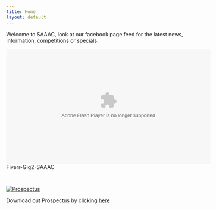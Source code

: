 ```yaml
---
title: Home
layout: default
---
```


Welcome to SAAAC, look at our facebook page feed for the latest news, information, competitions or specials.

<div id="wistia_xcdfvj0pg5" class="wistia_embed" style="width:549px;height:337px;"><div itemprop="video" itemscope itemtype="http://schema.org/VideoObject"><meta itemprop="name" content="Fiverr-Gig2-SAAAC" /><meta itemprop="duration" content="PT20S" /><meta itemprop="thumbnailUrl" content="http://embed-0.wistia.com/deliveries/33adc18a27a11d64847466f8ecae6c2c6006d65e.bin" /><meta itemprop="contentURL" content="http://embed-0.wistia.com/deliveries/b39f4595bd238e3c433dd57b9c5260b5a526ec79.bin" /><meta itemprop="embedURL" content="http://embed-0.wistia.com/flash/embed_player_v2.0.swf?2013-10-04&autoPlay=false&banner=true&controlsVisibleOnLoad=true&customColor=7b796a&endVideoBehavior=default&fullscreenDisabled=true&mediaDuration=20.033&playButtonVisible=true&showPlayButton=true&showPlaybar=true&showVolume=true&stillUrl=https%3A%2F%2Fembed-ssl.wistia.com%2Fdeliveries%2F33adc18a27a11d64847466f8ecae6c2c6006d65e.jpg%3Fimage_crop_resized%3D549x309&unbufferedSeek=false&videoUrl=http%3A%2F%2Fembed-0.wistia.com%2Fdeliveries%2Fb39f4595bd238e3c433dd57b9c5260b5a526ec79.bin" /><meta itemprop="uploadDate" content="2013-11-03T21:14:00Z" /><object id="wistia_xcdfvj0pg5_seo" classid="clsid:D27CDB6E-AE6D-11cf-96B8-444553540000" style="display:block;height:309px;position:relative;width:549px;"><param name="movie" value="http://embed-0.wistia.com/flash/embed_player_v2.0.swf?2013-10-04"></param><param name="allowfullscreen" value="true"></param><param name="allowscriptaccess" value="always"></param><param name="bgcolor" value="#000000"></param><param name="wmode" value="opaque"></param><param name="flashvars" value="autoPlay=false&banner=true&controlsVisibleOnLoad=true&customColor=7b796a&endVideoBehavior=default&fullscreenDisabled=true&mediaDuration=20.033&playButtonVisible=true&showPlayButton=true&showPlaybar=true&showVolume=true&stillUrl=https%3A%2F%2Fembed-ssl.wistia.com%2Fdeliveries%2F33adc18a27a11d64847466f8ecae6c2c6006d65e.jpg%3Fimage_crop_resized%3D549x309&unbufferedSeek=false&videoUrl=http%3A%2F%2Fembed-0.wistia.com%2Fdeliveries%2Fb39f4595bd238e3c433dd57b9c5260b5a526ec79.bin"></param><embed src="http://embed-0.wistia.com/flash/embed_player_v2.0.swf?2013-10-04" allowfullscreen="true" allowscriptaccess="always" bgcolor=#000000 flashvars="autoPlay=false&banner=true&controlsVisibleOnLoad=true&customColor=7b796a&endVideoBehavior=default&fullscreenDisabled=true&mediaDuration=20.033&playButtonVisible=true&showPlayButton=true&showPlaybar=true&showVolume=true&stillUrl=https%3A%2F%2Fembed-ssl.wistia.com%2Fdeliveries%2F33adc18a27a11d64847466f8ecae6c2c6006d65e.jpg%3Fimage_crop_resized%3D549x309&unbufferedSeek=false&videoUrl=http%3A%2F%2Fembed-0.wistia.com%2Fdeliveries%2Fb39f4595bd238e3c433dd57b9c5260b5a526ec79.bin" name="wistia_xcdfvj0pg5_html" style="display:block;height:100%;position:relative;width:100%;" type="application/x-shockwave-flash" wmode="opaque"></embed></object><noscript itemprop="description">Fiverr-Gig2-SAAAC</noscript></div></div>
<script charset="ISO-8859-1" src="http://fast.wistia.com/assets/external/E-v1.js"></script>
<script>
wistiaEmbed = Wistia.embed("xcdfvj0pg5");
</script>
<script charset="ISO-8859-1" src="http://fast.wistia.com/embed/medias/xcdfvj0pg5/metadata.js"></script>

<br>

<a href="/img/SAAAC-Prospectus.pdf"><img src="/SAAAC-Prospectus.png" alt="Prospectus"></a>

Download out Prospectus by clicking <a href="/img/SAAAC-Prospectus.pdf"> here </a>

<br>

<div id="fb-root"></div>
<script>(function(d, s, id) {
  var js, fjs = d.getElementsByTagName(s)[0];
  if (d.getElementById(id)) return;
  js = d.createElement(s); js.id = id;
  js.src = "//connect.facebook.net/en_GB/all.js#xfbml=1";
  fjs.parentNode.insertBefore(js, fjs);
}(document, 'script', 'facebook-jssdk'));</script>

<div class="fb-like-box" data-href="https://www.facebook.com/saaac.co.za" data-width="550" data-height="600" data-show-faces="false" data-header="false" data-stream="true" data-show-border="false"></div>